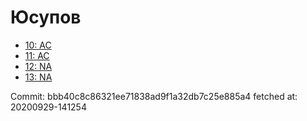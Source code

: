 # Юсупов
- [10: AC](10.md)
- [11: AC](11.md)
- [12: NA](12.md)
- [13: NA](13.md)

Commit: bbb40c8c86321ee71838ad9f1a32db7c25e885a4
 fetched at: 20200929-141254
